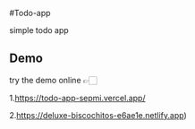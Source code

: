 #Todo-app

simple todo app

## Demo

try the demo online 👉🏻

1.https://todo-app-sepmi.vercel.app/

2.https://deluxe-biscochitos-e6ae1e.netlify.app)

